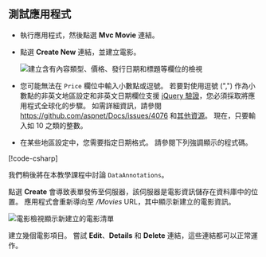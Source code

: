 
## <a name="test-the-app"></a>測試應用程式

* 執行應用程式，然後點選 **Mvc Movie** 連結。
* 點選 **Create New** 連結，並建立電影。

  ![建立含有內容類型、價格、發行日期和標題等欄位的檢視](../../tutorials/first-mvc-app/adding-model/_static/movies.png)

* 您可能無法在 `Price` 欄位中輸入小數點或逗號。 若要對使用逗號 (",") 作為小數點的非英文地區設定和非英文日期欄位支援 [jQuery 驗證](https://jqueryvalidation.org/)，您必須採取將應用程式全球化的步驟。 如需詳細資訊，請參閱 https://github.com/aspnet/Docs/issues/4076 和[其他資源](#additional-resources)。 現在，只要輸入如 10 之類的整數。

<a name="displayformatdatelocal"></a>

* 在某些地區設定中，您需要指定日期格式。 請參閱下列強調顯示的程式碼。

[!code-csharp[](../../tutorials/first-mvc-app/start-mvc/sample/MvcMovie/Models/MovieDateFormat.cs?name=snippet_1&highlight=2,10)]

我們稍後將在本教學課程中討論 `DataAnnotations`。

點選 **Create** 會導致表單發佈至伺服器，該伺服器是電影資訊儲存在資料庫中的位置。 應用程式會重新導向至 */Movies* URL，其中顯示新建立的電影資訊。

![電影檢視顯示新建立的電影清單](../../tutorials/first-mvc-app/adding-model/_static/h.png)

建立幾個電影項目。 嘗試 **Edit**、**Details** 和 **Delete** 連結，這些連結都可以正常運作。
